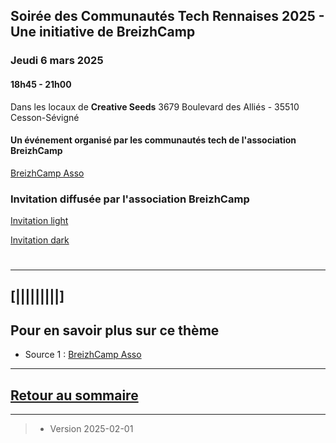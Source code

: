 ## Soirée des Communautés Tech Rennaises 2025 - Une initiative de BreizhCamp 

### Jeudi 6 mars 2025 

#### 18h45 - 21h00

Dans les locaux de **Creative Seeds** 
3679 Boulevard des Alliés - 35510 Cesson-Sévigné


#### Un événement organisé par les communautés tech de l'association BreizhCamp 
[BreizhCamp Asso](https://www.breizhcamp.org/asso/)


### Invitation diffusée par l'association BreizhCamp
[Invitation light](../illustrim/PDFfiles/soiree_DC_2025-03-06-light.png)

[Invitation dark](../illustrim/PDFfiles/soiree_DC_2025-03-06-dark.png)

#  

---

## [|||||||||] 
>
## Pour en savoir plus sur ce thème

- Source 1 : [BreizhCamp Asso](https://www.breizhcamp.org/asso/)

---

## [Retour au sommaire](https://dcn-prof.github.io/breizhdataclub/)
  


---



>

>  *  Version 2025-02-01
